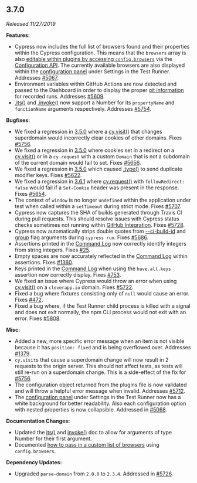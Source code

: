 ## 3.7.0

_Released 11/27/2019_

**Features:**

- Cypress now includes the full list of browsers found and their properties
  within the Cypress configuration. This means that the `browsers` array is also
  [editable within plugins by accessing `config.browsers`](/guides/guides/launching-browsers#Customize-available-browsers)
  via the [Configuration API](/api/plugins/configuration-api). The currently
  available browsers are also displayed within the
  [configuration panel](/guides/references/configuration#Resolved-Configuration)
  under Settings in the Test Runner. Addresses
  [#5067](https://github.com/cypress-io/cypress/issues/5067).
- Environment variables within GitHub Actions are now detected and passed to the
  Dashboard in order to display the proper
  [git information](/guides/continuous-integration/introduction#Git-information)
  for recorded runs. Addresses
  [#5609](https://github.com/cypress-io/cypress/issues/5609).
- [.its()](/api/commands/its) and [.invoke()](/api/commands/invoke) now support
  a Number for its `propertyName` and `functionName` arguments respectively.
  Addresses [#5754](https://github.com/cypress-io/cypress/issues/5754).

**Bugfixes:**

- We fixed a regression in [3.5.0](#3-5-0) where a
  [cy.visit()](/api/commands/visit) that changes superdomain would incorrectly
  clear cookies of other domains. Fixes
  [#5756](https://github.com/cypress-io/cypress/issues/5756).
- We fixed a regression in [3.5.0](#3-5-0) where cookies set in a redirect on a
  [cy.visit()](/api/commands/visit) or in a `cy.request` with a custom `Domain`
  that is not a subdomain of the current domain would fail to set. Fixes
  [#5656](https://github.com/cypress-io/cypress/issues/5656).
- We fixed a regression in [3.5.0](#3-5-0) which caused
  [.type()](/api/commands/type) to send duplicate modifier keys. Fixes
  [#5622](https://github.com/cypress-io/cypress/issues/5622).
- We fixed a regression in [3.6.1](#3-6-1) where
  [cy.request()](/api/commands/request) with `followRedirect: false` would fail
  if a `Set-Cookie` header was present in the response. Fixes
  [#5654](https://github.com/cypress-io/cypress/issues/5654).
- The context of `window` is no longer `undefined` within the application under
  test when called within a `setTimeout` during strict mode. Fixes
  [#5707](https://github.com/cypress-io/cypress/issues/5707).
- Cypress now captures the SHA of builds generated through Travis CI during pull
  requests. This should resolve issues with Cypress status checks sometimes not
  running within [GitHub Integration](/guides/dashboard/github-integration).
  Fixes [#5728](https://github.com/cypress-io/cypress/issues/5728).
- Cypress now automatically strips double quotes from
  [--ci-build-id](/guides/guides/command-line#cypress-run-ci-build-id-lt-id-gt)
  and [group](/guides/guides/command-line#cypress-run-group-lt-name-gt) flag
  arguments during `cypress run`. Fixes
  [#5686](https://github.com/cypress-io/cypress/issues/5686).
- Assertions printed in the
  [Command Log](/guides/core-concepts/cypress-app#Command-Log) now correctly
  identify integers from string integers. Fixes
  [#25](https://github.com/cypress-io/cypress/issues/25).
- Empty spaces are now accurately reflected in the
  [Command Log](/guides/core-concepts/cypress-app#Command-Log) within
  assertions. Fixes [#1360](https://github.com/cypress-io/cypress/issues/1360).
- Keys printed in the
  [Command Log](/guides/core-concepts/cypress-app#Command-Log) when using the
  `have.all.keys` assertion now correctly display. Fixes
  [#753](https://github.com/cypress-io/cypress/issues/753).
- We fixed an issue where Cypress would throw an error when using
  [cy.visit()](/api/commands/visit) on a `cleverapp.io` domain. Fixes
  [#5722](https://github.com/cypress-io/cypress/issues/5722).
- Fixed a bug where fixtures consisting only of `null` would cause an error.
  Fixes [#472](https://github.com/cypress-io/cypress/issues/472).
- Fixed a bug where, if the Test Runner child process is killed with a signal
  and does not exit normally, the npm CLI process would not exit with an error.
  Fixes [#5808](https://github.com/cypress-io/cypress/issues/5808).

**Misc:**

- Added a new, more specific error message when an item is not visible because
  it has `position: fixed` and is being overflowed over. Addresses
  [#1379](https://github.com/cypress-io/cypress/issues/1379).
- `cy.visit`s that cause a superdomain change will now result in 2 requests to
  the origin server. This should not affect tests, as tests will still re-run on
  a superdomain change. This is a side-effect of the fix for
  [#5756](https://github.com/cypress-io/cypress/issues/5756).
- The configuration object returned from the plugins file is now validated and
  will throw a helpful error message when invalid. Addresses
  [#5712](https://github.com/cypress-io/cypress/issues/5712).
- The
  [configuration panel](/guides/references/configuration#Resolved-Configuration)
  under Settings in the Test Runner now has a white background for better
  readability. Also each configuration option with nested properties is now
  collapsible. Addressed in
  [#5068](https://github.com/cypress-io/cypress/pull/5068).

**Documentation Changes:**

- Updated the [its()](/api/commands/its) and [invoke()](/api/commands/invoke)
  doc to allow for arguments of type Number for their first argument.
- Documented
  [how to pass in a custom list of browsers](/guides/guides/launching-browsers#Customize-available-browsers)
  using `config.browsers`.

**Dependency Updates:**

- Upgraded `parse-domain` from `2.0.0` to `2.3.4`. Addressed in
  [#5726](https://github.com/cypress-io/cypress/pull/5726).
